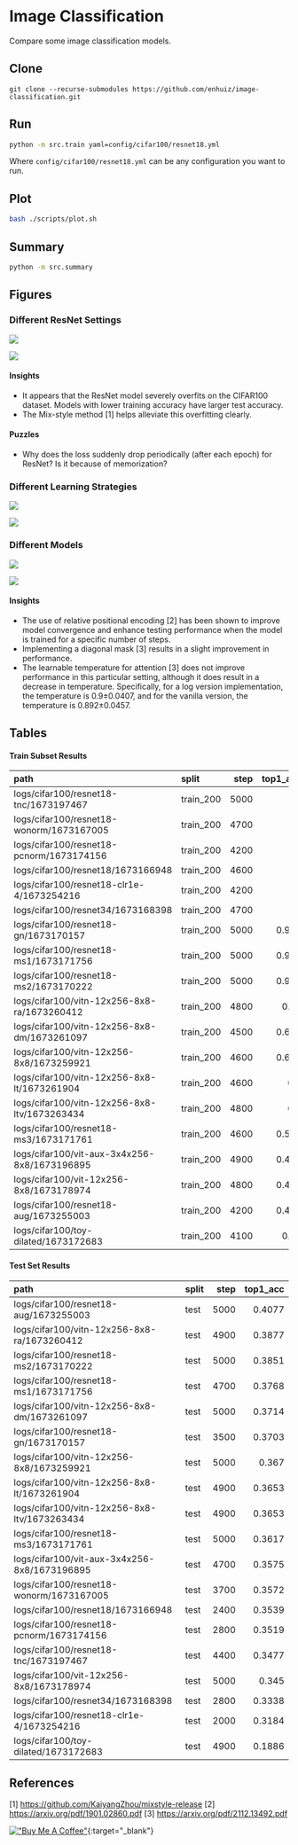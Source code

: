 # Image Classification

Compare some image classification models.

## Clone

```
git clone --recurse-submodules https://github.com/enhuiz/image-classification.git
```

## Run

```bash
python -m src.train yaml=config/cifar100/resnet18.yml
```

Where `config/cifar100/resnet18.yml` can be any configuration you want to run.

## Plot

```bash
bash ./scripts/plot.sh
```

## Summary

```bash
python -m src.summary
```

## Figures

### Different ResNet Settings

![](figures/resnets/loss.png)

![](figures/resnets/acc.top1.png)

#### Insights

- It appears that the ResNet model severely overfits on the CIFAR100 dataset. Models with lower training accuracy have larger test accuracy.
- The Mix-style method [1] helps alleviate this overfitting clearly.

#### Puzzles

- Why does the loss suddenly drop periodically (after each epoch) for ResNet? Is it because of memorization?

### Different Learning Strategies

![](figures/learning/loss.png)

![](figures/learning/acc.top1.png)

### Different Models

![](figures/models/loss.png)

![](figures/models/acc.top1.png)

#### Insights

- The use of relative positional encoding [2] has been shown to improve model convergence and enhance testing performance when the model is trained for a specific number of steps.
- Implementing a diagonal mask [3] results in a slight improvement in performance.
- The learnable temperature for attention [3] does not improve performance in this particular setting, although it does result in a decrease in temperature. Specifically, for a log version implementation, the temperature is 0.9±0.0407, and for the vanilla version, the temperature is 0.892±0.0457.

## Tables

#### Train Subset Results

| path                                         | split     | step | top1_acc |
| :------------------------------------------- | :-------- | ---: | -------: |
| logs/cifar100/resnet18-tnc/1673197467        | train_200 | 5000 |        1 |
| logs/cifar100/resnet18-wonorm/1673167005     | train_200 | 4700 |        1 |
| logs/cifar100/resnet18-pcnorm/1673174156     | train_200 | 4200 |        1 |
| logs/cifar100/resnet18/1673166948            | train_200 | 4600 |        1 |
| logs/cifar100/resnet18-clr1e-4/1673254216    | train_200 | 4200 |        1 |
| logs/cifar100/resnet34/1673168398            | train_200 | 4700 |        1 |
| logs/cifar100/resnet18-gn/1673170157         | train_200 | 5000 |    0.995 |
| logs/cifar100/resnet18-ms1/1673171756        | train_200 | 5000 |    0.975 |
| logs/cifar100/resnet18-ms2/1673170222        | train_200 | 5000 |    0.915 |
| logs/cifar100/vitn-12x256-8x8-ra/1673260412  | train_200 | 4800 |     0.74 |
| logs/cifar100/vitn-12x256-8x8-dm/1673261097  | train_200 | 4500 |    0.635 |
| logs/cifar100/vitn-12x256-8x8/1673259921     | train_200 | 4600 |    0.605 |
| logs/cifar100/vitn-12x256-8x8-lt/1673261904  | train_200 | 4600 |      0.6 |
| logs/cifar100/vitn-12x256-8x8-ltv/1673263434 | train_200 | 4800 |      0.6 |
| logs/cifar100/resnet18-ms3/1673171761        | train_200 | 4600 |    0.585 |
| logs/cifar100/vit-aux-3x4x256-8x8/1673196895 | train_200 | 4900 |    0.455 |
| logs/cifar100/vit-12x256-8x8/1673178974      | train_200 | 4800 |    0.455 |
| logs/cifar100/resnet18-aug/1673255003        | train_200 | 4200 |    0.405 |
| logs/cifar100/toy-dilated/1673172683         | train_200 | 4100 |     0.19 |

#### Test Set Results

| path                                         | split | step | top1_acc |
| :------------------------------------------- | :---- | ---: | -------: |
| logs/cifar100/resnet18-aug/1673255003        | test  | 5000 |   0.4077 |
| logs/cifar100/vitn-12x256-8x8-ra/1673260412  | test  | 4900 |   0.3877 |
| logs/cifar100/resnet18-ms2/1673170222        | test  | 5000 |   0.3851 |
| logs/cifar100/resnet18-ms1/1673171756        | test  | 4700 |   0.3768 |
| logs/cifar100/vitn-12x256-8x8-dm/1673261097  | test  | 5000 |   0.3714 |
| logs/cifar100/resnet18-gn/1673170157         | test  | 3500 |   0.3703 |
| logs/cifar100/vitn-12x256-8x8/1673259921     | test  | 5000 |    0.367 |
| logs/cifar100/vitn-12x256-8x8-lt/1673261904  | test  | 4900 |   0.3653 |
| logs/cifar100/vitn-12x256-8x8-ltv/1673263434 | test  | 4900 |   0.3653 |
| logs/cifar100/resnet18-ms3/1673171761        | test  | 5000 |   0.3617 |
| logs/cifar100/vit-aux-3x4x256-8x8/1673196895 | test  | 4700 |   0.3575 |
| logs/cifar100/resnet18-wonorm/1673167005     | test  | 3700 |   0.3572 |
| logs/cifar100/resnet18/1673166948            | test  | 2400 |   0.3539 |
| logs/cifar100/resnet18-pcnorm/1673174156     | test  | 2800 |   0.3519 |
| logs/cifar100/resnet18-tnc/1673197467        | test  | 4400 |   0.3477 |
| logs/cifar100/vit-12x256-8x8/1673178974      | test  | 5000 |    0.345 |
| logs/cifar100/resnet34/1673168398            | test  | 2800 |   0.3338 |
| logs/cifar100/resnet18-clr1e-4/1673254216    | test  | 2000 |   0.3184 |
| logs/cifar100/toy-dilated/1673172683         | test  | 4900 |   0.1886 |

## References

[1] https://github.com/KaiyangZhou/mixstyle-release
[2] https://arxiv.org/pdf/1901.02860.pdf
[3] https://arxiv.org/pdf/2112.13492.pdf

[!["Buy Me A Coffee"](https://www.buymeacoffee.com/assets/img/custom_images/orange_img.png)](https://www.buymeacoffee.com/enhuiz){:target="\_blank"}
